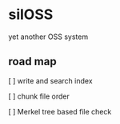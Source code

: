 # silOSS

yet another OSS system

## road map

[ ] write and search index

[ ] chunk file order

[ ] Merkel tree based file check

